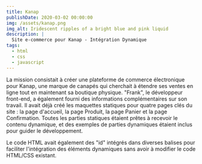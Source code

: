 ```yaml
---
title: Kanap
publishDate: 2020-03-02 00:00:00
img: /assets/kanap.png
img_alt: Iridescent ripples of a bright blue and pink liquid
description: |
  Site e-commerce pour Kanap - Intégration Dynamique
tags:
  - html
  - css
  - javascript
---
```


La mission consistait à créer une plateforme de commerce électronique pour Kanap, une marque de canapés qui cherchait à étendre ses ventes en ligne tout en maintenant sa boutique physique.
"Frank", le développeur front-end, a également fourni des informations complémentaires sur son travail. Il avait déjà créé les maquettes statiques pour quatre pages clés du site : la page d'accueil, la page Produit, la page Panier et la page Confirmation. Toutes les parties statiques étaient prêtes à recevoir le contenu dynamique, et des exemples de parties dynamiques étaient inclus pour guider le développement.

Le code HTML avait également des "id" intégrés dans diverses balises pour faciliter l'intégration des éléments dynamiques sans avoir à modifier le code HTML/CSS existant.

